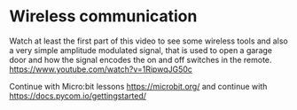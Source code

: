 # Wireless communication

Watch at least the first part of this video to see some wireless tools and also a very simple amplitude modulated signal, that is used to open a garage door and how the signal encodes the on and off switches in the remote.
https://www.youtube.com/watch?v=1RipwqJG50c


Continue with Micro:bit lessons https://microbit.org/ and continue with https://docs.pycom.io/gettingstarted/ 
